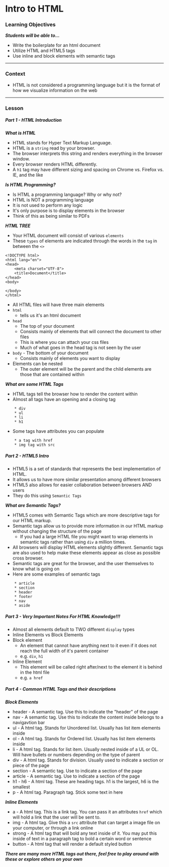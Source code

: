 # Intro to HTML 

### Learning Objectives
***Students will be able to...***

* Write the boilerplate for an html document
* Utilize HTML and HTML5 tags
* Use inline and block elements with semantic tags

---
### Context

* HTML is not considered a programming language but it is the format of how we visualize information on the web

---
### Lesson

##### Part 1 - HTML Introduction

***What is HTML***

* HTML stands for Hyper Text Markup Language.
* HTML is a `string` read by your browser. 
* The browser interprets this string and renders everything in the browser window.
* Every browser renders HTML differently.
* A `h1` tag may have different sizing and spacing on Chrome vs. Firefox vs. IE, and the like

***Is HTML Programming?***

* Is HTML a programming language? Why or why not?
* HTML is NOT a programming language
* It is not used to perform any logic
* It's only purpose is to display elements in the browser
* Think of this as being similar to PDFs

***HTML TREE***

* Your HTML document will consist of various `elements`
* These `types` of elements are indicated through the words in the `tag` in between the `<>`

```
<!DOCTYPE html>
<html lang="en">
<head>
	<meta charset="UTF-8">
	<title>Document</title>
</head>
<body>
	
</body>
</html>
```

* All HTML files will have three main elements
* `html` 
	* tells us it's an html document
* `head`
	* The top of your document
	* Consists mainly of elements that will connect the document to other files 
	* This is where you can attach your css files
	* Much of what goes in the head tag is not seen by the user
* `body` - The bottom of your document
	* Consists mainly of elements you want to display
* Elements can be nested
	* The outer element will be the parent and the child elements are those that are contained within

***What are some HTML Tags***

* HTML tags tell the browser how to render the content within
* Almost all tags have an opening and a closing tag

```
	* div
	* ul
	* li
	* h1
```
* Some tags have attributes you can populate

```
	* a tag with href
	* img tag with src
```

##### Part 2 - HTML5 Intro

* HTML5 is a set of standards that represents the best implementation of HTML.
* It allows us to have more similar presentation among different browsers
* HTML5 also allows for easier collaboration between browsers AND users
* They do this using `Semantic Tags`

***What are Semantic Tags?***

* HTML5 comes with Semantic Tags which are more descriptive tags for our HTML markup.
* Semantic tags allow us to provide more information in our HTML markup without changing the structure of the page
	* If you had a large HTML file you might want to wrap elements in semantic tags rather than using `div` a million times.
* All browsers will display HTML elements slightly different. Semantic tags are also used to help make these elements appear as close as possible cross browser.
* Semantic tags are great for the browser, and the user themselves to know what is going on
* Here are some examples of semantic tags

```
	* article
	* section
	* header
	* footer
	* nav
	* aside
```

##### Part 3 - Very Important Notes For HTML Knowledge!!!

* Almost all elements default to TWO different `display` types
* Inline Elements vs Block Elements
* Block element
	* An element that cannot have anything next to it even if it does not reach the full width of it's parent container
	* e.g. `div`, `h1`
* Inline Element
	* This element will be called right after/next to the element it is behind in the html file
	* e.g. `a href`
	
##### Part 4 - Common HTML Tags and their descriptions

***Block Elements***

* header - A semantic tag. Use this to indicate the "header" of the page
* nav - A semantic tag. Use this to indicate the content inside belongs to a navigavtion bar
* ul - A html tag. Stands for Unordered list. Usually has list item elements inside
* ol - A html tag. Stands for Ordered list. Usually has list item elements inside
* li - A html tag. Stands for list item. Usually nested inside of a UL or OL. Will have bullets or numbers depending on the type of parent
* div - A html tag. Stands for division. Usually used to indicate a section or piece of the page
* section - A semantic tag. Use to indicate a section of the page
* article - A semantic tag. Use to indicate a section of the page
* h1 - h6 - A html tag. These are heading tags. h1 is the largest, h6 is the smallest
* p - A html tag. Paragraph tag. Stick some text in here

***Inline Elements***

* a - A html tag. This is a link tag. You can pass it an attributes `href` which will hold a link that the user will be sent to.
* img - A html tag. Give this a `src` attribute that can target a image file on your computer, or through a link online
* strong - A html tag that will bold any text inside of it. You may put this inside of text in a paragraph tag to bold a certain word or sentence
* button - A html tag that will render a default styled button

***There are many more HTML tags out there, feel free to play around with these or explore others on your own***